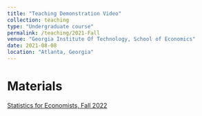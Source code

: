 ```yaml
---
title: "Teaching Demonstration Video"
collection: teaching
type: "Undergraduate course"
permalink: /teaching/2021-Fall
venue: "Georgia Institute Of Technology, School of Economics"
date: 2021-08-08
location: "Atlanta, Georgia"
---
```




Materials
======
[Statistics for Economists, Fall 2022](https://www.youtube.com/watch?v=C5L8puh3bAk)
